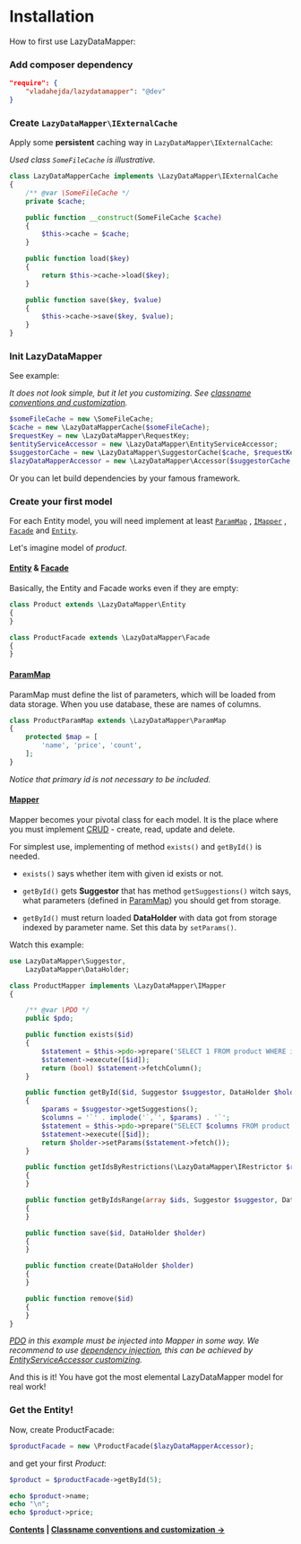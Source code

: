 Installation
===

How to first use LazyDataMapper:

### Add composer dependency

```json
"require": {
    "vladahejda/lazydatamapper": "@dev"
}
```

### Create `LazyDataMapper\IExternalCache`

Apply some **persistent** caching way in `LazyDataMapper\IExternalCache`:

*Used class `SomeFileCache` is illustrative.*

```php
class LazyDataMapperCache implements \LazyDataMapper\IExternalCache
{
	/** @var \SomeFileCache */
	private $cache;

	public function __construct(SomeFileCache $cache)
	{
		$this->cache = $cache;
	}

	public function load($key)
	{
		return $this->cache->load($key);
	}

	public function save($key, $value)
	{
		$this->cache->save($key, $value);
	}
}
```

### Init LazyDataMapper

See example:

*It does not look simple, but it let you customizing.
See [classname conventions and customization](2.Classname-conventions-and-customization.md).*

```php
$someFileCache = new \SomeFileCache;
$cache = new \LazyDataMapperCache($someFileCache);
$requestKey = new \LazyDataMapper\RequestKey;
$entityServiceAccessor = new \LazyDataMapper\EntityServiceAccessor;
$suggestorCache = new \LazyDataMapper\SuggestorCache($cache, $requestKey, $entityServiceAccessor);
$lazyDataMapperAccessor = new \LazyDataMapper\Accessor($suggestorCache, $entityServiceAccessor);
```

Or you can let build dependencies by your famous framework.

### Create your first model

For each Entity model, you will need implement at least
[`ParamMap`](../LazyDataMapper/ParamMap.php)
, [`IMapper`](../LazyDataMapper/interfaces/IMapper.php)
, [`Facade`](../LazyDataMapper/Facade.php)
and [`Entity`](../LazyDataMapper/Entity.php).

Let's imagine model of *product*.

#### [Entity](../LazyDataMapper/Entity.php) & [Facade](../LazyDataMapper/Facade.php)

Basically, the Entity and Facade works even if they are empty:

```php
class Product extends \LazyDataMapper\Entity
{
}

class ProductFacade extends \LazyDataMapper\Facade
{
}
```

#### [ParamMap](../LazyDataMapper/ParamMap.php)

ParamMap must define the list of parameters, which will be loaded from data storage.
When you use database, these are names of columns.

```php
class ProductParamMap extends \LazyDataMapper\ParamMap
{
	protected $map = [
		'name', 'price', 'count',
	];
}
```

*Notice that primary id is not necessary to be included.*

#### [Mapper](../LazyDataMapper/interfaces/IMapper.php)

Mapper becomes your pivotal class for each model. It is the place where you must implement
[CRUD](http://en.wikipedia.org/wiki/Create,_read,_update_and_delete) - create, read, update and delete.

For simplest use, implementing of method `exists()` and `getById()` is needed.

- `exists()` says whether item with given id exists or not.

- `getById()` gets **Suggestor** that has method `getSuggestions()` witch says,
what parameters (defined in [ParamMap](#parammap)) you should get from storage.

- `getById()` must return loaded **DataHolder** with data got from storage indexed by parameter name.
Set this data by `setParams()`.

Watch this example:

```php
use LazyDataMapper\Suggestor,
	LazyDataMapper\DataHolder;

class ProductMapper implements \LazyDataMapper\IMapper
{

	/** @var \PDO */
	public $pdo;

	public function exists($id)
	{
		$statement = $this->pdo->prepare('SELECT 1 FROM product WHERE id = ?');
		$statement->execute([$id]);
		return (bool) $statement->fetchColumn();
	}

	public function getById($id, Suggestor $suggestor, DataHolder $holder = NULL)
	{
		$params = $suggestor->getSuggestions();
		$columns = '`' . implode('`,`', $params) . '`';
		$statement = $this->pdo->prepare("SELECT $columns FROM product WHERE id = ?");
		$statement->execute([$id]);
		return $holder->setParams($statement->fetch());
	}

	public function getIdsByRestrictions(\LazyDataMapper\IRestrictor $restrictor)
	{
	}

	public function getByIdsRange(array $ids, Suggestor $suggestor, DataHolder $holder = NULL)
	{
	}

	public function save($id, DataHolder $holder)
	{
	}

	public function create(DataHolder $holder)
	{
	}

	public function remove($id)
	{
	}
}
```

*[PDO](http://www.php.net/manual/en/intro.pdo.php) in this example must be injected into Mapper in some way.
We recommend to use [dependency injection](http://en.wikipedia.org/wiki/Dependency_injection),
this can be achieved by [EntityServiceAccessor customizing](2.Classname-conventions-and-customization.md).*

And this is it! You have got the most elemental LazyDataMapper model for real work!

### Get the Entity!

Now, create ProductFacade:

```php
$productFacade = new \ProductFacade($lazyDataMapperAccessor);
```

and get your first *Product*:

```php
$product = $productFacade->getById(5);

echo $product->name;
echo "\n";
echo $product->price;
```


**[Contents](../readme.md#documentation)
| [Classname conventions and customization →](2.Classname-conventions-and-customization.md)**
